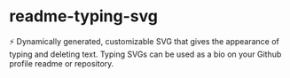 # readme-typing-svg
 ⚡ Dynamically generated, customizable SVG that gives the appearance of typing and deleting text. Typing SVGs can be used as a bio on your Github profile readme or repository.
